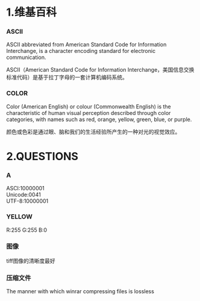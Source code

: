 # 1.维基百科  

### ASCII

ASCII abbreviated from American Standard Code for Information Interchange, is a character encoding standard for electronic communication.   

ASCII（American Standard Code for Information Interchange，美国信息交换标准代码）是基于拉丁字母的一套计算机编码系统。  

### COLOR

Color (American English) or colour (Commonwealth English) is the characteristic of human visual perception described through color categories, with names such as red, orange, yellow, green, blue, or purple.   

颜色或色彩是通过眼、脑和我们的生活经验所产生的一种对光的视觉效应。  

# 2.QUESTIONS  

### A
ASCI:10000001  
Unicode:0041  
UTF-8:10000001

### YELLOW  
R:255 G:255 B:0  

### 图像
tiff图像的清晰度最好

### 压缩文件  
The manner with which winrar compressing files is lossless  